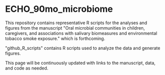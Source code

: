 # ECHO_90mo_microbiome

This repository contains representative R scripts for the analyses and figures from the manuscript "Oral microbial communities in children, caregivers, and associations with salivary biomeasures and environmental tobacco smoke exposure." which is forthcoming. 

"github_R_scripts" contains R scripts used to analyze the data and generate figures.

This page will be continuously updated with links to the manuscript, data, and code as needed.
